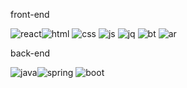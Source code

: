 

front-end

<img src="https://img.shields.io/badge/React-20232A?style=for-the-badge&logo=react&logoColor=61DAFB" alt="react"><img src="https://img.shields.io/badge/HTML5-E34F26?style=for-the-badge&logo=html5&logoColor=white" alt="html">
<img src="https://img.shields.io/badge/CSS3-1572B6?style=for-the-badge&logo=css3&logoColor=white" alt="css">
<img src="https://img.shields.io/badge/JavaScript-F7DF1E?style=for-the-badge&logo=JavaScript&logoColor=white" alt="js">
<img src="https://img.shields.io/badge/jQuery-0769AD?style=for-the-badge&logo=jquery&logoColor=white" alt="jq">
<img src="https://img.shields.io/badge/Bootstrap-563D7C?style=for-the-badge&logo=bootstrap&logoColor=white" alt="bt">
<img src="https://img.shields.io/badge/Android-3DDC84?style=for-the-badge&logo=android&logoColor=white" alt="ar">

back-end

<img src="https://img.shields.io/badge/Java-ED8B00?style=for-the-badge&logo=openjdk&logoColor=white" alt="java"><img src="https://img.shields.io/badge/Spring-6DB33F?style=for-the-badge&logo=spring&logoColor=white" alt="spring">
<img src="https://img.shields.io/badge/springboot-6DB33F?style=for-the-badge&logo=springboot&logoColor=white" alt="boot">


